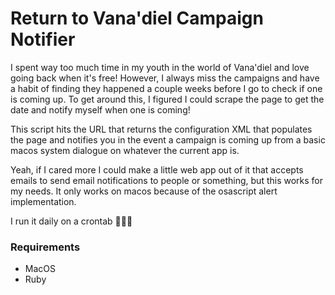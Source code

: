 # Return to Vana'diel Campaign Notifier

I spent way too much time in my youth in the world of Vana'diel and love going back when it's free! However, I always miss the campaigns and have a habit of finding they happened a couple weeks before I go to check if one is coming up. To get around this, I figured I could scrape the page to get the date and notify myself when one is coming!

This script hits the URL that returns the configuration XML that populates the page and notifies you in the event a campaign is coming up from a basic macos system dialogue on whatever the current app is.

Yeah, if I cared more I could make a little web app out of it that accepts emails to send email notifications to people or something, but this works for my needs. It only works on macos because of the osascript alert implementation.

I run it daily on a crontab 🤷🏻‍♀️

### Requirements
- MacOS
- Ruby